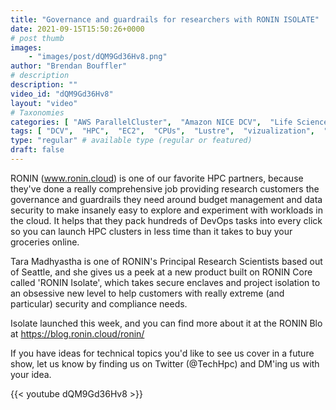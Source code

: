 ```yaml
---
title: "Governance and guardrails for researchers with RONIN ISOLATE"
date: 2021-09-15T15:50:26+0000
# post thumb
images:
    - "images/post/dQM9Gd36Hv8.png"
author: "Brendan Bouffler"
# description
description: ""
video_id: "dQM9Gd36Hv8"
layout: "video"
# Taxonomies
categories: [ "AWS ParallelCluster",  "Amazon NICE DCV",  "Life Sciences", ]
tags: [ "DCV",  "HPC",  "EC2",  "CPUs",  "Lustre",  "vizualization",  "isolation",  "budgets",  "ParallelCluster",  "governance",  "GPUs",  "Storage",  "Schedulers",  "security",  "Covid-19",  "compliance",  "High Performance Computing",  "virtualization",  "techshorts", ]
type: "regular" # available type (regular or featured)
draft: false
---
```


RONIN (www.ronin.cloud) is one of our favorite HPC partners, because they've done a really comprehensive job providing research customers the governance and guardrails they need around budget management and data security to make insanely easy to explore and experiment with workloads in the cloud. It helps that they pack hundreds of DevOps tasks into every click so you can launch HPC clusters in less time than it takes to buy your groceries online.

Tara Madhyastha is one of RONIN's Principal Research Scientists based out of Seattle, and she gives us a peek at a new product built on RONIN Core called 'RONIN Isolate', which takes secure enclaves and project isolation to an obsessive new level to help customers with really extreme (and particular) security and compliance needs.

Isolate launched this week, and you can find more about it at the RONIN Blo at https://blog.ronin.cloud/ronin/

If you have ideas for technical topics you'd like to see us cover in a future show, let us know by finding us on Twitter (@TechHpc) and DM'ing us with your idea.

{{< youtube dQM9Gd36Hv8 >}}